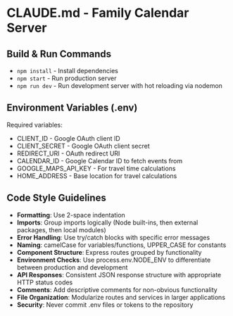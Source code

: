 # CLAUDE.md - Family Calendar Server

## Build & Run Commands
- `npm install` - Install dependencies
- `npm start` - Run production server
- `npm run dev` - Run development server with hot reloading via nodemon

## Environment Variables (.env)
Required variables:
- CLIENT_ID - Google OAuth client ID
- CLIENT_SECRET - Google OAuth client secret
- REDIRECT_URI - OAuth redirect URI
- CALENDAR_ID - Google Calendar ID to fetch events from
- GOOGLE_MAPS_API_KEY - For travel time calculations
- HOME_ADDRESS - Base location for travel calculations

## Code Style Guidelines
- **Formatting**: Use 2-space indentation
- **Imports**: Group imports logically (Node built-ins, then external packages, then local modules)
- **Error Handling**: Use try/catch blocks with specific error messages
- **Naming**: camelCase for variables/functions, UPPER_CASE for constants
- **Component Structure**: Express routes grouped by functionality
- **Environment Checks**: Use process.env.NODE_ENV to differentiate between production and development
- **API Responses**: Consistent JSON response structure with appropriate HTTP status codes
- **Comments**: Add descriptive comments for non-obvious functionality
- **File Organization**: Modularize routes and services in larger applications
- **Security**: Never commit .env files or tokens to the repository